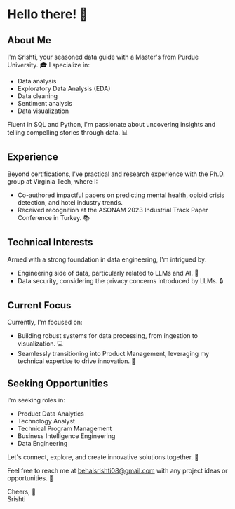 # Hello there! 👋

## About Me

I'm Srishti, your seasoned data guide with a Master's from Purdue University. 🎓 I specialize in:

- Data analysis
- Exploratory Data Analysis (EDA)
- Data cleaning
- Sentiment analysis
- Data visualization

Fluent in SQL and Python, I'm passionate about uncovering insights and telling compelling stories through data. 📊

## Experience

Beyond certifications, I've practical and research experience with the Ph.D. group at Virginia Tech, where I:

- Co-authored impactful papers on predicting mental health, opioid crisis detection, and hotel industry trends.
- Received recognition at the ASONAM 2023 Industrial Track Paper Conference in Turkey. 📚

## Technical Interests

Armed with a strong foundation in data engineering, I'm intrigued by:

- Engineering side of data, particularly related to LLMs and AI. 🤖
- Data security, considering the privacy concerns introduced by LLMs. 🔒

## Current Focus

Currently, I'm focused on:

- Building robust systems for data processing, from ingestion to visualization. 💻
- Seamlessly transitioning into Product Management, leveraging my technical expertise to drive innovation. 🚀

## Seeking Opportunities

I'm seeking roles in:

- Product Data Analytics
- Technology Analyst
- Technical Program Management
- Business Intelligence Engineering
- Data Engineering

Let's connect, explore, and create innovative solutions together. 🤝

Feel free to reach me at [behalsrishti08@gmail.com](mailto:behalsrishti08@gmail.com) with any project ideas or opportunities. 📧

Cheers, 🥂  
Srishti
